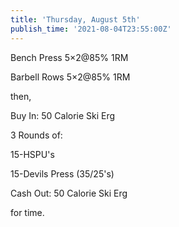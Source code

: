 ```yaml
---
title: 'Thursday, August 5th'
publish_time: '2021-08-04T23:55:00Z'
---
```


Bench Press 5×2\@85% 1RM

Barbell Rows 5×2\@85% 1RM

then,

Buy In: 50 Calorie Ski Erg

3 Rounds of:

15-HSPU's

15-Devils Press (35/25's)

Cash Out: 50 Calorie Ski Erg

for time.
